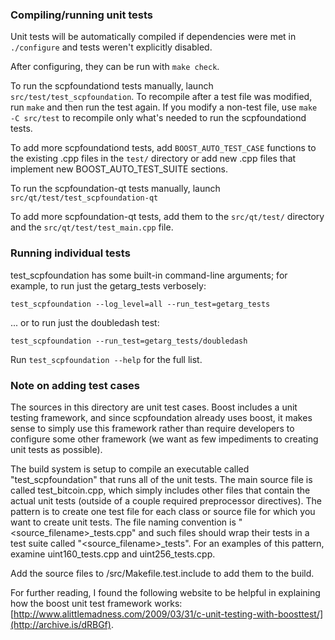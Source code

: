 ### Compiling/running unit tests

Unit tests will be automatically compiled if dependencies were met in `./configure`
and tests weren't explicitly disabled.

After configuring, they can be run with `make check`.

To run the scpfoundationd tests manually, launch `src/test/test_scpfoundation`. To recompile
after a test file was modified, run `make` and then run the test again. If you
modify a non-test file, use `make -C src/test` to recompile only what's needed
to run the scpfoundationd tests.

To add more scpfoundationd tests, add `BOOST_AUTO_TEST_CASE` functions to the existing
.cpp files in the `test/` directory or add new .cpp files that
implement new BOOST_AUTO_TEST_SUITE sections.

To run the scpfoundation-qt tests manually, launch `src/qt/test/test_scpfoundation-qt`

To add more scpfoundation-qt tests, add them to the `src/qt/test/` directory and
the `src/qt/test/test_main.cpp` file.

### Running individual tests

test_scpfoundation has some built-in command-line arguments; for
example, to run just the getarg_tests verbosely:

    test_scpfoundation --log_level=all --run_test=getarg_tests

... or to run just the doubledash test:

    test_scpfoundation --run_test=getarg_tests/doubledash

Run `test_scpfoundation --help` for the full list.

### Note on adding test cases

The sources in this directory are unit test cases.  Boost includes a
unit testing framework, and since scpfoundation already uses boost, it makes
sense to simply use this framework rather than require developers to
configure some other framework (we want as few impediments to creating
unit tests as possible).

The build system is setup to compile an executable called "test_scpfoundation"
that runs all of the unit tests.  The main source file is called
test_bitcoin.cpp, which simply includes other files that contain the
actual unit tests (outside of a couple required preprocessor
directives).  The pattern is to create one test file for each class or
source file for which you want to create unit tests.  The file naming
convention is "<source_filename>_tests.cpp" and such files should wrap
their tests in a test suite called "<source_filename>_tests".  For an
examples of this pattern, examine uint160_tests.cpp and
uint256_tests.cpp.

Add the source files to /src/Makefile.test.include to add them to the build.

For further reading, I found the following website to be helpful in
explaining how the boost unit test framework works:
[http://www.alittlemadness.com/2009/03/31/c-unit-testing-with-boosttest/](http://archive.is/dRBGf).
